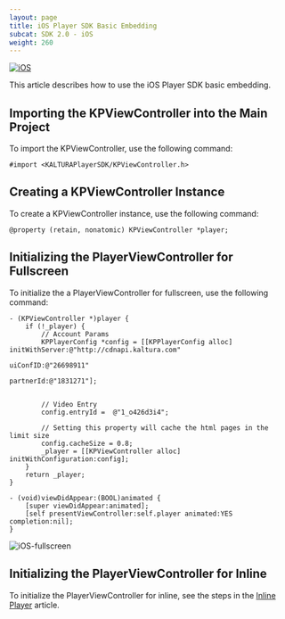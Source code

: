 ```yaml
---
layout: page
title: iOS Player SDK Basic Embedding
subcat: SDK 2.0 - iOS
weight: 260
---
```

[![iOS](https://img.shields.io/badge/iOS-Supported-green.svg)](https://github.com/kaltura/player-sdk-native-ios) 

This article describes how to use the iOS Player SDK basic embedding.

## Importing the KPViewController into the Main Project  

To import the KPViewController, use the following command:

```
#import <KALTURAPlayerSDK/KPViewController.h>
```

## Creating a KPViewController Instance  

To create a KPViewController instance, use the following command:

```
@property (retain, nonatomic) KPViewController *player;
```

## Initializing the PlayerViewController for Fullscreen  

To initialize the a PlayerViewController for fullscreen, use the following command:

``` objc 
- (KPViewController *)player {
    if (!_player) {
        // Account Params
        KPPlayerConfig *config = [[KPPlayerConfig alloc] initWithServer:@"http://cdnapi.kaltura.com"
                                                         uiConfID:@"26698911"
                                                         partnerId:@"1831271"];
        
        
        // Video Entry
        config.entryId =  @"1_o426d3i4";
        
        // Setting this property will cache the html pages in the limit size
        config.cacheSize = 0.8;
        _player = [[KPViewController alloc] initWithConfiguration:config];
    }
    return _player;
}

- (void)viewDidAppear:(BOOL)animated {
    [super viewDidAppear:animated];
    [self presentViewController:self.player animated:YES completion:nil];
}
```
![iOS-fullscreen](assets/images/iOS-fullscreen-embed.png)


## Initializing the PlayerViewController for Inline  

To initialize the PlayerViewController for inline, see the steps in the [Inline Player](https://vpaas.kaltura.com/documentation/05_Mobile-Video-Player-SDKs/Fullscreen-inline-iOS.html) article.


